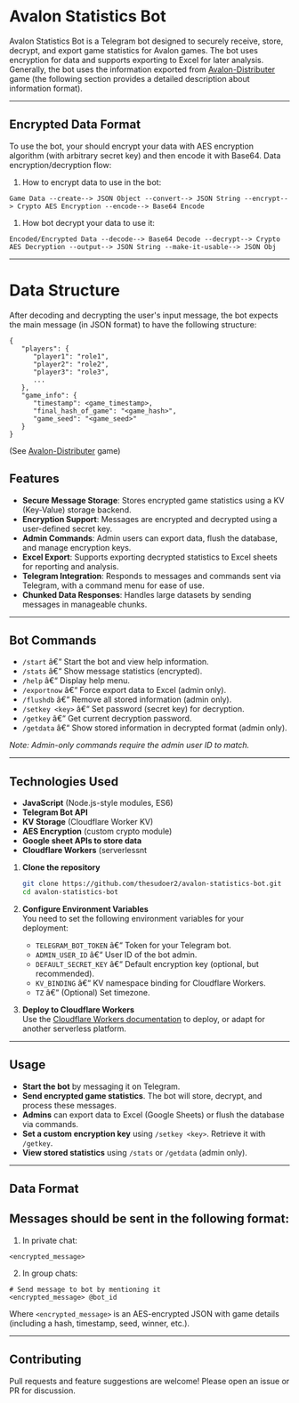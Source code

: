 # Avalon Statistics Bot

Avalon Statistics Bot is a Telegram bot designed to securely receive, store, decrypt, and export game statistics for Avalon games. The bot uses encryption for data and supports exporting to Excel for later analysis. Generally, the bot uses the information exported from [Avalon-Distributer](https://github.com/hkalbasi/avalon-distributer) game (the following section provides a detailed description about information format).

---

## Encrypted Data Format

To use the bot, your should encrypt your data with AES encryption algorithm (with arbitrary secret key) and then encode it with Base64.
Data encryption/decryption flow:

1) How to encrypt data to use in the bot:
```
Game Data --create--> JSON Object --convert--> JSON String --encrypt--> Crypto AES Encryption --encode--> Base64 Encode
```

1) How bot decrypt your data to use it:
```
Encoded/Encrypted Data --decode--> Base64 Decode --decrypt--> Crypto AES Decryption --output--> JSON String --make-it-usable--> JSON Obj
```

---

# Data Structure

After decoding and decrypting the user's input message, the bot expects the main message (in JSON format) to have the following structure:

```
{
   "players": {
      "player1": "role1",
      "player2": "role2",
      "player3": "role3",
      ...
   },
   "game_info": {
      "timestamp": <game_timestamp>,
      "final_hash_of_game": "<game_hash>",
      "game_seed": "<game_seed>"
   }
}
```

(See [Avalon-Distributer](https://github.com/hkalbasi/avalon-distributer) game)

## Features

- **Secure Message Storage**: Stores encrypted game statistics using a KV (Key-Value) storage backend.
- **Encryption Support**: Messages are encrypted and decrypted using a user-defined secret key.
- **Admin Commands**: Admin users can export data, flush the database, and manage encryption keys.
- **Excel Export**: Supports exporting decrypted statistics to Excel sheets for reporting and analysis.
- **Telegram Integration**: Responds to messages and commands sent via Telegram, with a command menu for ease of use.
- **Chunked Data Responses**: Handles large datasets by sending messages in manageable chunks.

---

## Bot Commands

- `/start` â€“ Start the bot and view help information.
- `/stats` â€“ Show message statistics (encrypted).
- `/help` â€“ Display help menu.
- `/exportnow` â€“ Force export data to Excel (admin only).
- `/flushdb` â€“ Remove all stored information (admin only).
- `/setkey <key>` â€“ Set password (secret key) for decryption.
- `/getkey` â€“ Get current decryption password.
- `/getdata` â€“ Show stored information in decrypted format (admin only).

*Note: Admin-only commands require the admin user ID to match.*

---

## Technologies Used

- **JavaScript** (Node.js-style modules, ES6)
- **Telegram Bot API**
- **KV Storage** (Cloudflare Worker KV)
- **AES Encryption** (custom crypto module)
- **Google sheet APIs to store data**
- **Cloudflare Workers** (serverlessnt

1. **Clone the repository**  
   ```bash
   git clone https://github.com/thesudoer2/avalon-statistics-bot.git
   cd avalon-statistics-bot
   ```

2. **Configure Environment Variables**  
   You need to set the following environment variables for your deployment:
   - `TELEGRAM_BOT_TOKEN` â€“ Token for your Telegram bot.
   - `ADMIN_USER_ID` â€“ User ID of the bot admin.
   - `DEFAULT_SECRET_KEY` â€“ Default encryption key (optional, but recommended).
   - `KV_BINDING` â€“ KV namespace binding for Cloudflare Workers.
   - `TZ` â€“ (Optional) Set timezone.

3. **Deploy to Cloudflare Workers**  
   Use the [Cloudflare Workers documentation](https://developers.cloudflare.com/workers/) to deploy, or adapt for another serverless platform.

---

## Usage

- **Start the bot** by messaging it on Telegram.
- **Send encrypted game statistics**. The bot will store, decrypt, and process these messages.
- **Admins** can export data to Excel (Google Sheets) or flush the database via commands.
- **Set a custom encryption key** using `/setkey <key>`. Retrieve it with `/getkey`.
- **View stored statistics** using `/stats` or `/getdata` (admin only).

---

## Data Format

Messages should be sent in the following format:
---
1) In private chat:
```
<encrypted_message>
```
2) In group chats:
```
# Send message to bot by mentioning it
<encrypted_message> @bot_id
```
Where `<encrypted_message>` is an AES-encrypted JSON with game details (including a hash, timestamp, seed, winner, etc.).

---

## Contributing

Pull requests and feature suggestions are welcome! Please open an issue or PR for discussion.
